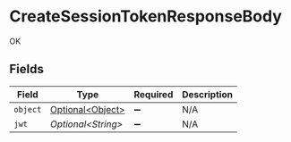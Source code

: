 # CreateSessionTokenResponseBody

OK


## Fields

| Field                                                  | Type                                                   | Required                                               | Description                                            |
| ------------------------------------------------------ | ------------------------------------------------------ | ------------------------------------------------------ | ------------------------------------------------------ |
| `object`                                               | [Optional\<Object>](../../models/operations/Object.md) | :heavy_minus_sign:                                     | N/A                                                    |
| `jwt`                                                  | *Optional\<String>*                                    | :heavy_minus_sign:                                     | N/A                                                    |